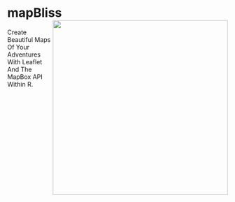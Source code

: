 # mapBliss <a href='https://github.com/benyamindsmith/mapBliss'><img src='https://github.com/benyamindsmith/mapBliss/blob/main/mapBliss.png' align="right" height="400" /></a>

Create Beautiful Maps Of Your Adventures With Leaflet And The MapBox API Within R. 
